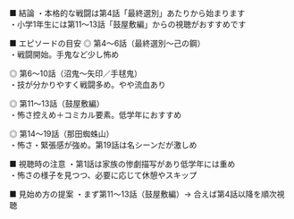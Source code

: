 ■ 結論
・本格的な戦闘は第4話「最終選別」あたりから始まります  
・小学1年生には第11〜13話「鼓屋敷編」からの視聴がおすすめです

■ エピソードの目安
◎ 第4〜6話（最終選別〜己の鋼）  
・戦闘開始。手鬼など少し怖め

◎ 第6〜10話（沼鬼〜矢印／手毬鬼）  
・技が分かりやすく戦闘多め。やや流血あり

◎ 第11〜13話（鼓屋敷編）  
・怖さ控えめ＋コミカル要素。低学年におすすめ

◎ 第14〜19話（那田蜘蛛山）  
・怖さ・緊張感が強め。第19話は名シーンだが激しめ

■ 視聴時の注意
・第1話は家族の惨劇描写があり低学年には重め  
・怖さの様子を見つつ、必要に応じて休憩やスキップ

■ 見始め方の提案
・まず第11〜13話（鼓屋敷編）→ 合えば第4話以降を順次視聴
